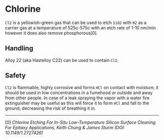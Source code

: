 Chlorine
==  
`Cl2` is a yellowish-green gas that can be used to etch `SiO2` with `N2` as a carrier gas at a temperature of 525c-575c with an etch rate of 1-10 nm/min however it does also remove phosphorous[0].  

## Handling
Alloy 22 (aka Hastelloy C22) can be used to contain `Cl2`.

## Safety
`Cl2` is flammable, highly corrosive and forms `HCl` on contact with moisture, it should be used in low concentrations in a fumehood or outside and away from other people. In case of a leak spraying the vapor with a water fire extinguisher may be useful as this will force it to form `HCl` and fall to the ground, decreasing the risk of breathing it in.

---
[0] *Chlorine Etching For In-Situ Low-Temperature Silicon Surface Cleaning For Epitaxy Applications, Keith Chung & James Sturm (DOI: 10.1149/1.2727426)*
